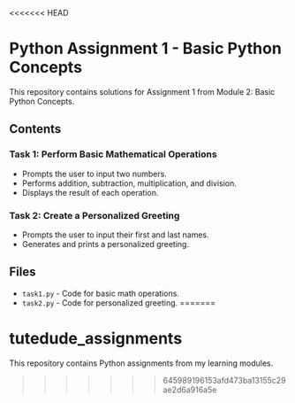 <<<<<<< HEAD
# Python Assignment 1 - Basic Python Concepts

This repository contains solutions for Assignment 1 from Module 2: Basic Python Concepts.

## Contents

### Task 1: Perform Basic Mathematical Operations
- Prompts the user to input two numbers.
- Performs addition, subtraction, multiplication, and division.
- Displays the result of each operation.

### Task 2: Create a Personalized Greeting
- Prompts the user to input their first and last names.
- Generates and prints a personalized greeting.

## Files
- `task1.py` - Code for basic math operations.
- `task2.py` - Code for personalized greeting.
=======
# tutedude_assignments
This repository contains Python assignments from my learning modules.
>>>>>>> 645989196153afd473ba13155c29ae2d6a916a5e
